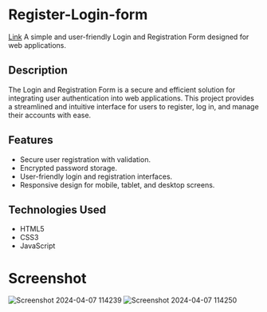 # Register-Login-form
[Link](https://anilyadav8421.github.io/Register-Login-form/)
A simple and user-friendly Login and Registration Form designed for web applications.

## Description

The Login and Registration Form is a secure and efficient solution for integrating user authentication into web applications. This project provides a streamlined and intuitive interface for users to register, log in, and manage their accounts with ease.

## Features

- Secure user registration with validation.
- Encrypted password storage.
- User-friendly login and registration interfaces.
- Responsive design for mobile, tablet, and desktop screens.

## Technologies Used

- HTML5
- CSS3 
- JavaScript

# Screenshot
![Screenshot 2024-04-07 114239](https://github.com/AnilYadav8421/Register-Login-form/assets/138858484/d555398a-c4ff-40e1-9a21-b7d24d81e500)
![Screenshot 2024-04-07 114250](https://github.com/AnilYadav8421/Register-Login-form/assets/138858484/8a155fd3-eae3-49b0-813d-e435f4b5b3ef)
